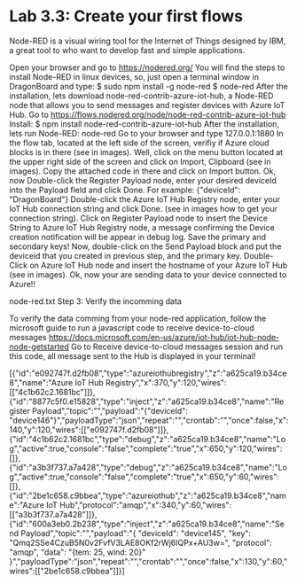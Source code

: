 # Lab 3.3: Create your first flows

Node-RED is a visual wiring tool for the Internet of Things designed by IBM, a great tool to who want to develop fast and simple applications.


Open your browser and go to https://nodered.org/
You will find the steps to install Node-RED in linux devices, so, just open a terminal window in DragonBoard and type:
$ sudo npm install -g node-red
$ node-red
After the installation, lets download node-red-contrib-azure-iot-hub, a Node-RED node that allows you to send messages and register devices with Azure IoT Hub.
Go to https://flows.nodered.org/node/node-red-contrib-azure-iot-hub
Install:
$ npm install node-red-contrib-azure-iot-hub
After the installation, lets run Node-RED:
node-red
Go to your browser and type 127.0.0.1:1880
In the flow tab, located at the left side of the screen, verifiy if Azure cloud blocks is in there (see in images).
Well, click on the menu button located at the upper right side of the screen and click on Import, Clipboard (see in images). Copy the attached code in there and click on Import button.
Ok, now Double-click the Register Payload node, enter your desired deviceId into the Payload field and click Done. For example: {"deviceId": "DragonBoard"}
Double-click the Azure IoT Hub Registry node, enter your IoT Hub connection string and click Done. (see in images how to get your connection string).
Click on Register Payload node to insert the Device String to Azure IoT Hub Registry node, a message confirming the Device creation notification will be appear in debug log. Save the primary and secondary keys!
Now, double-click on the Send Payload block and put the deviceid that you created in previous step, and the primary key.
Double-Click on Azure IoT Hub node and insert the hostname of your Azure IoT Hub (see in images).
Ok, now your are sending data to your device connected to Azure!!

 node-red.txt 
Step 3: Verify the incomming data

To verify the data comming from your node-red application, follow the microsoft guide to run a javascript code to receive device-to-cloud messages
https://docs.microsoft.com/en-us/azure/iot-hub/iot-hub-node-node-getstarted
Go to Receive device-to-cloud messages session and run this code, all message sent to the Hub is displayed in your terminal!



[{"id":"e092747f.d2fb08","type":"azureiothubregistry","z":"a625ca19.b34ce8","name":"Azure IoT Hub Registry","x":370,"y":120,"wires":[["4c1b62c2.1681bc"]]},{"id":"8877c5f0.e15828","type":"inject","z":"a625ca19.b34ce8","name":"Register Payload","topic":"","payload":"{\"deviceId\": \"device146\"}","payloadType":"json","repeat":"","crontab":"","once":false,"x":140,"y":120,"wires":[["e092747f.d2fb08"]]},{"id":"4c1b62c2.1681bc","type":"debug","z":"a625ca19.b34ce8","name":"Log","active":true,"console":"false","complete":"true","x":650,"y":120,"wires":[]},{"id":"a3b3f737.a7a428","type":"debug","z":"a625ca19.b34ce8","name":"Log","active":true,"console":"false","complete":"true","x":650,"y":60,"wires":[]},{"id":"2be1c658.c9bbea","type":"azureiothub","z":"a625ca19.b34ce8","name":"Azure IoT Hub","protocol":"amqp","x":340,"y":60,"wires":[["a3b3f737.a7a428"]]},{"id":"600a3eb0.2b238","type":"inject","z":"a625ca19.b34ce8","name":"Send Payload","topic":"","payload":"{ \"deviceId\": \"device145\", \"key\": \"Qmq2SSe4CzuB5N0v2FvfV3LAE8OKf2rWj6IQPx+AU3w=\", \"protocol\": \"amqp\", \"data\": \"{tem: 25, wind: 20}\" }","payloadType":"json","repeat":"","crontab":"","once":false,"x":130,"y":60,"wires":[["2be1c658.c9bbea"]]}]